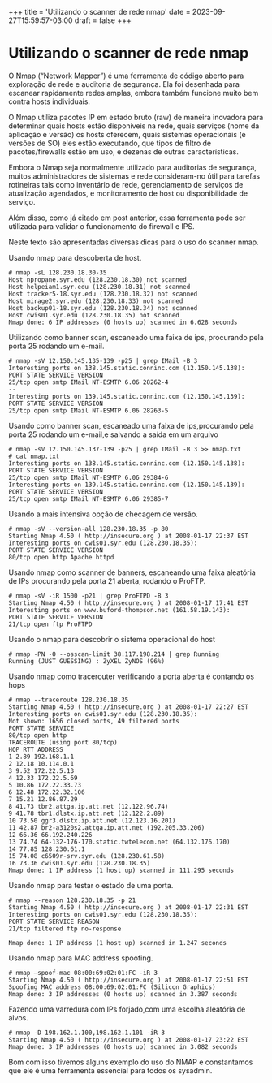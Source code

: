 +++
title = 'Utilizando o scanner de rede nmap'
date = 2023-09-27T15:59:57-03:00
draft = false
+++

# Utilizando o scanner de rede nmap

O Nmap (“Network Mapper”) é uma ferramenta de código aberto para exploração de 
rede e auditoria de segurança. Ela foi desenhada para escanear rapidamente redes
amplas, embora também funcione muito bem contra hosts individuais.

O Nmap utiliza pacotes IP em estado bruto (raw) de maneira inovadora para 
determinar quais hosts estão disponíveis na rede, quais serviços 
(nome da aplicação e versão) os hosts oferecem, quais sistemas operacionais (e 
versões de SO) eles estão executando, que tipos de filtro de pacotes/firewalls 
estão em uso, e dezenas de outras características.

Embora o Nmap seja normalmente utilizado para auditorias de segurança, muitos 
administradores de sistemas e rede consideram-no útil para tarefas rotineiras 
tais como inventário de rede, gerenciamento de serviços de atualização 
agendados, e monitoramento de host ou disponibilidade de serviço.

Além disso, como já citado em post anterior, essa ferramenta pode ser utilizada 
para validar o funcionamento do firewall e IPS.

Neste texto são apresentadas diversas dicas para o uso do scanner nmap.

Usando nmap para descoberta de host.
```shell
# nmap -sL 128.230.18.30-35
Host npropane.syr.edu (128.230.18.30) not scanned
Host helpeiam1.syr.edu (128.230.18.31) not scanned
Host tracker5-18.syr.edu (128.230.18.32) not scanned
Host mirage2.syr.edu (128.230.18.33) not scanned
Host backup01-18.syr.edu (128.230.18.34) not scanned
Host cwis01.syr.edu (128.230.18.35) not scanned
Nmap done: 6 IP addresses (0 hosts up) scanned in 6.628 seconds
```

Utilizando como banner scan, escaneado uma faixa de ips, procurando pela porta 25 rodando um e-mail.
```shell
# nmap -sV 12.150.145.135-139 -p25 | grep IMail -B 3
Interesting ports on 138.145.static.conninc.com (12.150.145.138):
PORT STATE SERVICE VERSION
25/tcp open smtp IMail NT-ESMTP 6.06 28262-4
--
Interesting ports on 139.145.static.conninc.com (12.150.145.139):
PORT STATE SERVICE VERSION
25/tcp open smtp IMail NT-ESMTP 6.06 28263-5
```
Usando como banner scan, escaneado uma faixa de ips,procurando pela porta 25 rodando um e-mail,e salvando a saída em um arquivo
```shell
# nmap -sV 12.150.145.137-139 -p25 | grep IMail -B 3 >> nmap.txt
# cat nmap.txt
Interesting ports on 138.145.static.conninc.com (12.150.145.138):
PORT STATE SERVICE VERSION
25/tcp open smtp IMail NT-ESMTP 6.06 29384-6
Interesting ports on 139.145.static.conninc.com (12.150.145.139):
PORT STATE SERVICE VERSION
25/tcp open smtp IMail NT-ESMTP 6.06 29385-7
```

Usando a mais intensiva opção de checagem de versão.
```shell
# nmap -sV --version-all 128.230.18.35 -p 80
Starting Nmap 4.50 ( http://insecure.org ) at 2008-01-17 22:37 EST
Interesting ports on cwis01.syr.edu (128.230.18.35):
PORT STATE SERVICE VERSION
80/tcp open http Apache httpd
```
Usando nmap como scanner de banners, escaneando uma faixa aleatória de IPs procurando pela porta 21 aberta, rodando o ProFTP.
```shell
# nmap -sV -iR 1500 -p21 | grep ProFTPD -B 3
Starting Nmap 4.50 ( http://insecure.org ) at 2008-01-17 17:41 EST
Interesting ports on www.buford-thompson.net (161.58.19.143):
PORT STATE SERVICE VERSION
21/tcp open ftp ProFTPD
```
Usando o nmap para descobrir o sistema operacional do host
```shell
# nmap -PN -O --osscan-limit 38.117.198.214 | grep Running
Running (JUST GUESSING) : ZyXEL ZyNOS (96%)
```
Usando nmap como tracerouter verificando a porta aberta é contando os hops
```shell
# nmap --traceroute 128.230.18.35
Starting Nmap 4.50 ( http://insecure.org ) at 2008-01-17 22:27 EST
Interesting ports on cwis01.syr.edu (128.230.18.35):
Not shown: 1656 closed ports, 49 filtered ports
PORT STATE SERVICE
80/tcp open http
TRACEROUTE (using port 80/tcp)
HOP RTT ADDRESS
1 2.89 192.168.1.1
2 12.18 10.114.0.1
3 9.52 172.22.5.13
4 12.33 172.22.5.69
5 10.86 172.22.33.73
6 12.48 172.22.32.106
7 15.21 12.86.87.29
8 41.73 tbr2.attga.ip.att.net (12.122.96.74)
9 41.78 tbr1.dlstx.ip.att.net (12.122.2.89)
10 73.50 ggr3.dlstx.ip.att.net (12.123.16.201)
11 42.87 br2-a3120s2.attga.ip.att.net (192.205.33.206)
12 66.36 66.192.240.226
13 74.74 64-132-176-170.static.twtelecom.net (64.132.176.170)
14 77.85 128.230.61.1
15 74.08 c6509r-srv.syr.edu (128.230.61.58)
16 73.36 cwis01.syr.edu (128.230.18.35)
Nmap done: 1 IP address (1 host up) scanned in 111.295 seconds
```
Usando nmap para testar o estado de uma porta.
```shell
# nmap --reason 128.230.18.35 -p 21
Starting Nmap 4.50 ( http://insecure.org ) at 2008-01-17 22:31 EST
Interesting ports on cwis01.syr.edu (128.230.18.35):
PORT STATE SERVICE REASON
21/tcp filtered ftp no-response

Nmap done: 1 IP address (1 host up) scanned in 1.247 seconds
```
Usando nmap para MAC address spoofing.
```shell
# nmap –spoof-mac 08:00:69:02:01:FC -iR 3
Starting Nmap 4.50 ( http://insecure.org ) at 2008-01-17 22:51 EST
Spoofing MAC address 08:00:69:02:01:FC (Silicon Graphics)
Nmap done: 3 IP addresses (0 hosts up) scanned in 3.387 seconds
```

Fazendo uma varredura com IPs forjado,com uma escolha aleatória de alvos.
```shell
# nmap -D 198.162.1.100,198.162.1.101 -iR 3
Starting Nmap 4.50 ( http://insecure.org ) at 2008-01-17 23:22 EST
Nmap done: 3 IP addresses (0 hosts up) scanned in 3.082 seconds
```
Bom com isso tivemos alguns exemplo do uso do NMAP e constantamos que ele é uma
ferramenta essencial para todos os sysadmin.